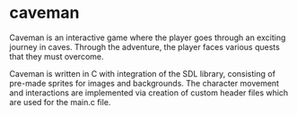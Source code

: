 # caveman

Caveman is an interactive game where the player goes through an exciting journey in caves. Through the adventure, the player faces various quests that they must overcome. 

Caveman is written in C with integration of the SDL library, consisting of pre-made sprites for images and backgrounds. The character movement and interactions are implemented via creation of custom header files which are used for the main.c file.
